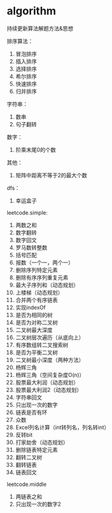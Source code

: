 # algorithm
持续更新算法解题方法&amp;思想

排序算法：
  1. 冒泡排序 
  2. 插入排序
  3. 选择排序
  4. 希尔排序
  5. 快速排序
  6. 归并排序
 
字符串：
  1. 数串
  2. 句子翻转

数字：
  1. 阶乘末尾0的个数

其他：
  1. 矩阵中距离不等于2的最大个数

dfs：
  1. 幸运盒子

leetcode.simple:
  1. 两数之和
  2. 数字翻转
  3. 数字回文
  4. 罗马数转整数
  5. 括号匹配
  6. 报数（一个一，两个一）
  7. 删除序列特定元素
  8. 删除有序序列重复元素
  9. 最大子序列和（动态规划）
  10. 上楼梯（动态规划）
  11. 合并两个有序链表
  12. 实现indexOf
  13. 是否为相同的树
  14. 是否为对称二叉树
  15. 二叉树最大深度
  16. 二叉树层次遍历（从底向上）
  17. 有序数组转二叉搜索树
  18. 是否为平衡二叉树
  19. 二叉树最小深度（两种方法）
  20. 杨辉三角
  21. 杨辉三角（空间复杂度O(n)）
  22. 股票最大利润（动态规划）
  23. 股票最大利润2（动态规划）
  24. 字符串回文
  25. 只出现一次的数字
  26. 链表是否有环
  27. 众数
  28. Excel列名计算（int转列名，列名转int）
  29. 反转bit
  30. 打家劫舍（动态规划）
  31. 删除链表特定元素
  32. 翻转二叉树
  33. 翻转链表
  34. 链表回文

leetcode.middle
  1. 两链表之和
  2. 只出现一次的数字2